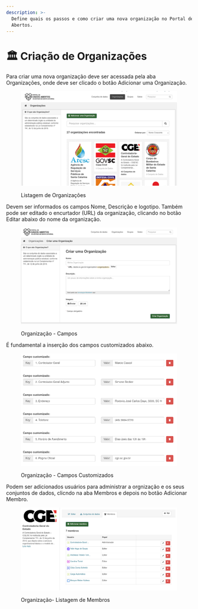 ```yaml
---
description: >-
  Define quais os passos e como criar uma nova organização no Portal de Dados
  Abertos.
---
```


# 🏛 Criação de Organizações

Para criar uma nova organização deve ser acessada pela aba Organizações, onde deve ser clicado o botão Adicionar uma Organização.

<figure><img src="../../.gitbook/assets/image (35).png" alt=""><figcaption><p>Listagem de Organizações</p></figcaption></figure>

Devem ser informados os campos Nome, Descrição e logotipo. Também pode ser editado o encurtador (URL) da organização, clicando no botão Editar abaixo do nome da organização.

<figure><img src="../../.gitbook/assets/image (36).png" alt=""><figcaption><p>Organização - Campos</p></figcaption></figure>

É fundamental a inserção dos campos customizados abaixo.

<figure><img src="../../.gitbook/assets/image (37).png" alt=""><figcaption><p>Organização - Campos Customizados</p></figcaption></figure>

Podem ser adicionados usuários para administrar a orgnização e os seus conjuntos de dados, clicndo na aba Membros e depois no botão Adicionar Membro.

<figure><img src="../../.gitbook/assets/image.png" alt=""><figcaption><p>Organização- Listagem de Membros</p></figcaption></figure>
